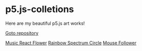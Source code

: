 # p5.js-colletions

Here are my beautiful p5.js art works!

[Goto repository](https://github.com/LeoJhonSong/p5.js-colletions)

[Music React Flower](music-flower/index.html)
[Rainbow Spectrum Circle](spectrum-circle/index.html)
[Mouse Follower](music-flower/index.html)